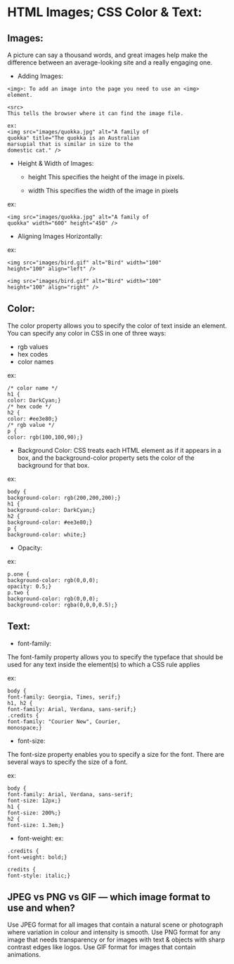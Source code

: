 # HTML Images; CSS Color & Text:

## Images:
A picture can say a thousand words, and great images help make the difference between an
average-looking site and a really engaging one.

* Adding Images:
```
<img>: To add an image into the page you need to use an <img>
element.

<src>
This tells the browser where it can find the image file.

ex:
<img src="images/quokka.jpg" alt="A family of
quokka" title="The quokka is an Australian
marsupial that is similar in size to the
domestic cat." />

```
* Height & Width of Images:

  * height
This specifies the height of the image in pixels.

  * width
This specifies the width of the image in pixels

ex:
```
<img src="images/quokka.jpg" alt="A family of
quokka" width="600" height="450" />

```
* Aligning Images Horizontally:

ex: 
```
<img src="images/bird.gif" alt="Bird" width="100"
height="100" align="left" />

<img src="images/bird.gif" alt="Bird" width="100"
height="100" align="right" />

```

## Color:
The color property allows you
to specify the color of text inside
an element. You can specify any
color in CSS in one of three ways:
  * rgb values
  * hex codes
  * color names

ex:
```
/* color name */
h1 {
color: DarkCyan;}
/* hex code */
h2 {
color: #ee3e80;}
/* rgb value */
p {
color: rgb(100,100,90);}

```
  * Background Color: 
  CSS treats each HTML element
as if it appears in a box, and the
background-color property
sets the color of the background
for that box.

ex: 
```
body {
background-color: rgb(200,200,200);}
h1 {
background-color: DarkCyan;}
h2 {
background-color: #ee3e80;}
p {
background-color: white;}

```
* Opacity:

ex:

```
p.one {
background-color: rgb(0,0,0);
opacity: 0.5;}
p.two {
background-color: rgb(0,0,0);
background-color: rgba(0,0,0,0.5);}
```
## Text:

* font-family:

The font-family property
allows you to specify the
typeface that should be used for
any text inside the element(s) to
which a CSS rule applies

ex:
```
body {
font-family: Georgia, Times, serif;}
h1, h2 {
font-family: Arial, Verdana, sans-serif;}
.credits {
font-family: "Courier New", Courier,
monospace;}

```
* font-size:

The font-size property enables
you to specify a size for the
font. There are several ways to
specify the size of a font.

ex:
```
body {
font-family: Arial, Verdana, sans-serif;
font-size: 12px;}
h1 {
font-size: 200%;}
h2 {
font-size: 1.3em;}
```
* font-weight:
ex:
```
.credits {
font-weight: bold;}

credits {
font-style: italic;}
```


## JPEG vs PNG vs GIF — which image format to use and when?

Use JPEG format for all images that contain a natural scene or photograph where variation in colour and intensity is smooth. Use PNG format for any image that needs transparency or for images with text & objects with sharp contrast edges like logos. Use GIF format for images that contain animations.
